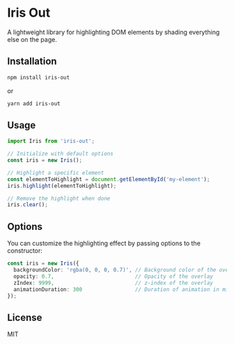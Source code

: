 # Iris Out

A lightweight library for highlighting DOM elements by shading everything else on the page.

## Installation

```bash
npm install iris-out
```

or

```bash
yarn add iris-out
```

## Usage

```typescript
import Iris from 'iris-out';

// Initialize with default options
const iris = new Iris();

// Highlight a specific element
const elementToHighlight = document.getElementById('my-element');
iris.highlight(elementToHighlight);

// Remove the highlight when done
iris.clear();
```

## Options

You can customize the highlighting effect by passing options to the constructor:

```typescript
const iris = new Iris({
  backgroundColor: 'rgba(0, 0, 0, 0.7)', // Background color of the overlay
  opacity: 0.7,                          // Opacity of the overlay
  zIndex: 9999,                          // z-index of the overlay
  animationDuration: 300                 // Duration of animation in milliseconds
});
```

## License

MIT
